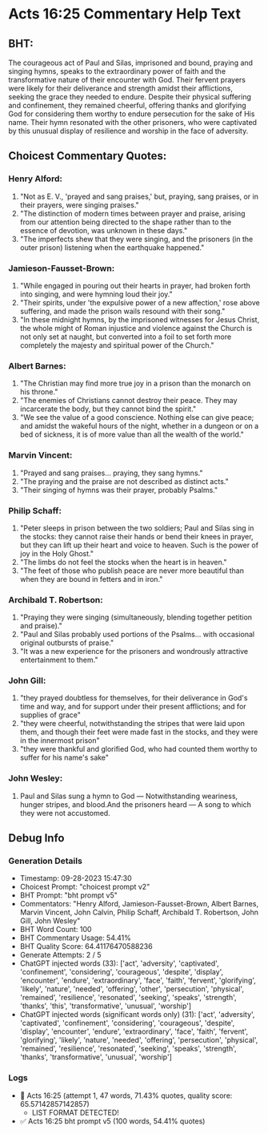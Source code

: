 # Acts 16:25 Commentary Help Text

## BHT:
The courageous act of Paul and Silas, imprisoned and bound, praying and singing hymns, speaks to the extraordinary power of faith and the transformative nature of their encounter with God. Their fervent prayers were likely for their deliverance and strength amidst their afflictions, seeking the grace they needed to endure. Despite their physical suffering and confinement, they remained cheerful, offering thanks and glorifying God for considering them worthy to endure persecution for the sake of His name. Their hymn resonated with the other prisoners, who were captivated by this unusual display of resilience and worship in the face of adversity.

## Choicest Commentary Quotes:
### Henry Alford:
1. "Not as E. V., 'prayed and sang praises,' but, praying, sang praises, or in their prayers, were singing praises."
2. "The distinction of modern times between prayer and praise, arising from our attention being directed to the shape rather than to the essence of devotion, was unknown in these days."
3. "The imperfects shew that they were singing, and the prisoners (in the outer prison) listening when the earthquake happened."

### Jamieson-Fausset-Brown:
1. "While engaged in pouring out their hearts in prayer, had broken forth into singing, and were hymning loud their joy."
2. "Their spirits, under 'the expulsive power of a new affection,' rose above suffering, and made the prison wails resound with their song."
3. "In these midnight hymns, by the imprisoned witnesses for Jesus Christ, the whole might of Roman injustice and violence against the Church is not only set at naught, but converted into a foil to set forth more completely the majesty and spiritual power of the Church."

### Albert Barnes:
1. "The Christian may find more true joy in a prison than the monarch on his throne."
2. "The enemies of Christians cannot destroy their peace. They may incarcerate the body, but they cannot bind the spirit."
3. "We see the value of a good conscience. Nothing else can give peace; and amidst the wakeful hours of the night, whether in a dungeon or on a bed of sickness, it is of more value than all the wealth of the world."

### Marvin Vincent:
1. "Prayed and sang praises... praying, they sang hymns." 
2. "The praying and the praise are not described as distinct acts."
3. "Their singing of hymns was their prayer, probably Psalms."

### Philip Schaff:
1. "Peter sleeps in prison between the two soldiers; Paul and Silas sing in the stocks: they cannot raise their hands or bend their knees in prayer, but they can lift up their heart and voice to heaven. Such is the power of joy in the Holy Ghost." 
2. "The limbs do not feel the stocks when the heart is in heaven."
3. "The feet of those who publish peace are never more beautiful than when they are bound in fetters and in iron."

### Archibald T. Robertson:
1. "Praying they were singing (simultaneously, blending together petition and praise)." 
2. "Paul and Silas probably used portions of the Psalms... with occasional original outbursts of praise." 
3. "It was a new experience for the prisoners and wondrously attractive entertainment to them."

### John Gill:
1. "they prayed doubtless for themselves, for their deliverance in God's time and way, and for support under their present afflictions; and for supplies of grace"
2. "they were cheerful, notwithstanding the stripes that were laid upon them, and though their feet were made fast in the stocks, and they were in the innermost prison"
3. "they were thankful and glorified God, who had counted them worthy to suffer for his name's sake"

### John Wesley:
1. Paul and Silas sung a hymn to God — Notwithstanding weariness, hunger stripes, and blood.And the prisoners heard — A song to which they were not accustomed.


## Debug Info
### Generation Details
- Timestamp: 09-28-2023 15:47:30
- Choicest Prompt: "choicest prompt v2"
- BHT Prompt: "bht prompt v5"
- Commentators: "Henry Alford, Jamieson-Fausset-Brown, Albert Barnes, Marvin Vincent, John Calvin, Philip Schaff, Archibald T. Robertson, John Gill, John Wesley"
- BHT Word Count: 100
- BHT Commentary Usage: 54.41%
- BHT Quality Score: 64.41176470588236
- Generate Attempts: 2 / 5
- ChatGPT injected words (33):
	['act', 'adversity', 'captivated', 'confinement', 'considering', 'courageous', 'despite', 'display', 'encounter', 'endure', 'extraordinary', 'face', 'faith', 'fervent', 'glorifying', 'likely', 'nature', 'needed', 'offering', 'other', 'persecution', 'physical', 'remained', 'resilience', 'resonated', 'seeking', 'speaks', 'strength', 'thanks', 'this', 'transformative', 'unusual', 'worship']
- ChatGPT injected words (significant words only) (31):
	['act', 'adversity', 'captivated', 'confinement', 'considering', 'courageous', 'despite', 'display', 'encounter', 'endure', 'extraordinary', 'face', 'faith', 'fervent', 'glorifying', 'likely', 'nature', 'needed', 'offering', 'persecution', 'physical', 'remained', 'resilience', 'resonated', 'seeking', 'speaks', 'strength', 'thanks', 'transformative', 'unusual', 'worship']

### Logs
- 🔄 Acts 16:25 (attempt 1, 47 words, 71.43% quotes, quality score: 65.57142857142857) 
	- LIST FORMAT DETECTED!
- ✅ Acts 16:25 bht prompt v5 (100 words, 54.41% quotes)